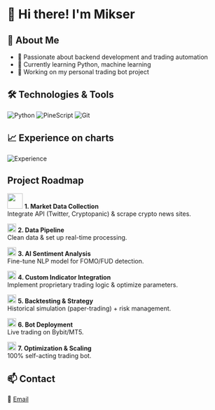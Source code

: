 # 👋 Hi there! I'm Mikser

## 🚀 About Me
- 🎯 Passionate about backend development and trading automation
- 🧠 Currently learning Python, machine learning
- 💼 Working on my personal trading bot project

## 🛠️ Technologies & Tools
![Python](https://img.shields.io/badge/Python-3670A0?style=for-the-badge&logo=python&logoColor=ffdd54)
![PineScript](https://img.shields.io/badge/Pine_Script-008000?style=for-the-badge&logo=tradingview&logoColor=white)
![Git](https://img.shields.io/badge/Git-F05032?style=for-the-badge&logo=git&logoColor=white)

## 📈 Experience on charts
![Experience](https://img.shields.io/badge/EXPERIENCE_ON_CHARTS-730_DAYS-blue?style=for-the-badge&logo=tradingview)

##  Project Roadmap  
<img src="https://media0.giphy.com/media/CaS9NNso512WJ4po0t/giphy.gif" width="35"> **1. Market Data Collection**  
Integrate API (Twitter, Cryptopanic) & scrape crypto news sites.

<img src="https://media.giphy.com/media/3o7bu3XilJ5BOiSGic/giphy.gif" width="20" height="20"> **2. Data Pipeline**  
Clean data & set up real-time processing.  

<img src="https://media.giphy.com/media/3o7bu3XilJ5BOiSGic/giphy.gif" width="20" height="20"> **3. AI Sentiment Analysis**  
Fine-tune NLP model for FOMO/FUD detection.  

<img src="https://media.giphy.com/media/3o7bu3XilJ5BOiSGic/giphy.gif" width="20" height="20"> **4. Custom Indicator Integration**  
Implement proprietary trading logic & optimize parameters.  

<img src="https://media.giphy.com/media/3o7bu3XilJ5BOiSGic/giphy.gif" width="20" height="20"> **5. Backtesting & Strategy**  
Historical simulation (paper-trading) + risk management.  

<img src="https://media.giphy.com/media/3o7bu3XilJ5BOiSGic/giphy.gif" width="20" height="20"> **6. Bot Deployment**  
Live trading on Bybit/MT5.  

<img src="https://media.giphy.com/media/3o7bu3XilJ5BOiSGic/giphy.gif" width="20" height="20"> **7. Optimization & Scaling**  
100% self-acting trading bot.  

## 📫 Contact
📧 [Email](mailto:mikolaj7894123@gmail.com)


